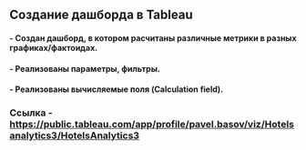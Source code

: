 ## Создание дашборда в Tableau

#### - Создан дашборд, в котором расчитаны различные метрики в разных графиках/фактоидах. 
#### - Реализованы параметры, фильтры.
#### - Реализованы вычисляемые поля (Calculation field).

### Ссылка - https://public.tableau.com/app/profile/pavel.basov/viz/Hotelsanalytics3/HotelsAnalytics3